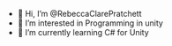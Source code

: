 - 👋 Hi, I’m @RebeccaClarePratchett
- 👀 I’m interested in Programming in unity
- 🌱 I’m currently learning C# for Unity

<!---
RebeccaClarePratchett/RebeccaClarePratchett is a ✨ special ✨ repository because its `README.md` (this file) appears on your GitHub profile.
You can click the Preview link to take a look at your changes.
--->
